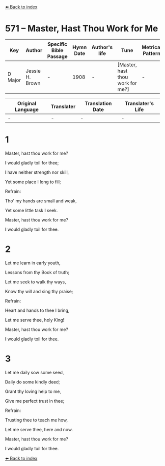 [⬅️ Back to index](../README.md)

# 571 – Master, Hast Thou Work for Me

Key | Author   | Specific Bible Passage     |Hymn Date |Author's life |Tune |Metrical Pattern   |Composer/Source
-- | --------- | ---------------------------|----------|--------------|-----|-------------------|-------------  
D Major |Jessie H. Brown  |- |1908 |- |[Master, hast thou work for me?] |- |J. H. Fillmore

Original Language | Translater | Translation Date   | Translater's Life  
----------------- | --------- | --------------------|-------------     
\- |- |- |-




# 1

Master, hast thou work for me?

I would gladly toil for thee;

I have neither strength nor skill,

Yet some place I long to fill;



Refrain:

Tho' my hands are small and weak,

Yet some little task I seek.

Master, hast thou work for me?

I would gladly toil for thee.



# 2

Let me learn in early youth,

Lessons from thy Book of truth;

Let me seek to walk thy ways,

Know thy will and sing thy praise;  



Refrain: 

Heart and hands to thee I bring,

Let me serve thee, holy King!

Master, hast thou work for me?  

I would gladly toil for thee.



# 3

Let me daily sow some seed,

Daily do some kindly deed;

Grant thy loving help to me,

Give me perfect trust in thee;



Refrain:

Trusting thee to teach me how,

Let me serve thee, here and now.

Master, hast thou work for me?

I would gladly toil for thee.

[⬅️ Back to index](../README.md)
